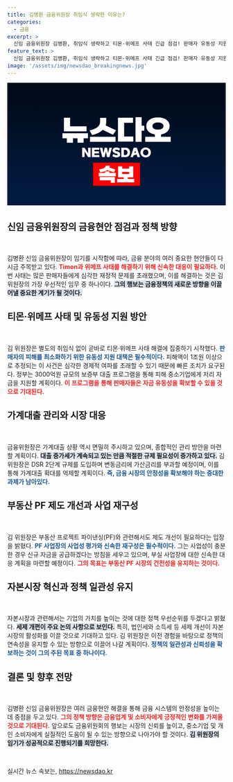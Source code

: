 ```yaml
---
title: 김병환 금융위원장 취임식 생략한 이유는?
categories:
  - 금융
excerpt: >
  신임 금융위원장 김병환, 취임식 생략하고 티몬·위메프 사태 긴급 점검! 판매자 유동성 지원과 가계부채 관리, 부동산 PF 제도 개선 등 금융현안을 신속하게 해결할 계획. 과연 그의 출범이 금융 시장에 어떤 변화를 가져올까?
feature_text: >
  신임 금융위원장 김병환, 취임식 생략하고 티몬·위메프 사태 긴급 점검! 판매자 유동성 지원과 가계부채 관리, 부동산 PF 제도 개선 등 금융현안을 신속하게 해결할 계획. 과연 그의 출범이 금융 시장에 어떤 변화를 가져올까?
image: '/assets/img/newsdao_breakingnews.jpg'
---
```


<p><img src="/assets/img/newsdao_breakingnews.jpg" alt="pcversion 속보" /></p>

<h2 data-ke-size="size26">신임 금융위원장의 금융현안 점검과 정책 방향</h2>

<p data-ke-size="size16">&nbsp;</p>

<p>김병환 신임 금융위원장이 임기를 시작함에 따라, 금융 분야의 여러 중요한 현안들이 다시금 주목받고 있다. <b><span style="color: #ee2323;">Timon과 위메프 사태를 해결하기 위해 신속한 대응이 필요하다.</span></b> 이번 사태는 많은 판매자들에게 심각한 재정적 문제를 초래했으며, 이를 해결하는 것은 김 위원장의 가장 우선적인 임무 중 하나이다. <b><span style="background-color: #21538527;">그의 행보는 금융정책의 새로운 방향을 이끌어낼 중요한 계기가 될 것이다.</span></b> </p>

<h2 data-ke-size="size26">티몬·위메프 사태 및 유동성 지원 방안</h2>

<p data-ke-size="size16">&nbsp;</p>

<p>김 위원장은 별도의 취임식 없이 곧바로 티몬·위메프 사태 해결에 집중하기 시작했다. <b><span style="color: #1a5490;">판매자의 피해를 최소화하기 위한 유동성 지원 대책은 필수적이다.</span></b> 피해액이 1조원 이상으로 추정되는 이 사건은 심각한 경제적 여파를 초래할 수 있기 때문에 빠른 조치가 요구된다. 정부는 3000억원 규모의 보증부 대출 프로그램을 통해 피해 중소기업에게 저리 자금을 지원할 계획이다. <b><span style="color: #ee2323;">이 프로그램을 통해 판매자들은 자금 유동성을 확보할 수 있을 것으로 기대된다.</span></b> </p>

<h2 data-ke-size="size26">가계대출 관리와 시장 대응</h2>

<p data-ke-size="size16">&nbsp;</p>

<p>금융위원장은 가계대출 상황 역시 면밀히 주시하고 있으며, 종합적인 관리 방안을 마련할 계획이다. <b><span style="background-color: #21538527;">대출 증가세가 계속되고 있는 만큼 적절한 규제 필요성이 증가하고 있다.</span></b> 김 위원장은 DSR 2단계 규제를 도입하며 변동금리에 가산금리를 부과할 예정이며, 이를 통해 가계대출 확대를 억제할 계획이다. <b><span style="color: #1a5490;">즉, 금융 시장의 안정성을 확보해야 하는 중대한 과제가 남아있다.</span></b> </p>

<h2 data-ke-size="size26">부동산 PF 제도 개선과 사업 재구성</h2>

<p data-ke-size="size16">&nbsp;</p>

<p>김 위원장은 부동산 프로젝트 파이낸싱(PF)와 관련해서도 제도 개선이 필요하다는 입장을 밝혔다. <b><span style="color: #1a5490;">PF 사업장의 사업성 평가와 신속한 재구성은 필수적이다.</span></b> 그는 사업성이 충분한 경우 신규 자금을 공급하겠다는 방침을 세우고 있으며, 부실 사업장에 대한 신속한 대응 계획을 마련할 예정이다. <b><span style="color: #ee2323;">그의 목표는 부동산 PF 시장의 건전성을 유지하는 것이다.</span></b> </p>

<h2 data-ke-size="size26">자본시장 혁신과 정책 일관성 유지</h2>

<p data-ke-size="size16">&nbsp;</p>

<p>자본시장과 관련해서는 기업의 가치를 높이는 것에 대한 정책 우선순위를 두겠다고 밝혔다. <b><span style="background-color: #21538527;">세제 개편이 주요 논의 사항으로 보인다.</span></b> 특히, 법인세와 소득세 등 세제 개선이 자본시장의 활성화를 이끌 것으로 기대하고 있다. 김 위원장은 이전 경험을 바탕으로 정책의 연속성을 유지할 수 있는 방향으로 이끌어 나갈 계획이다. <b><span style="color: #1a5490;">정책의 일관성과 신뢰성을 확보하는 것이 그의 주된 목표 중 하나이다.</span></b> </p>

<h2 data-ke-size="size26">결론 및 향후 전망</h2>

<p data-ke-size="size16">&nbsp;</p>

<p>김병환 신임 금융위원장은 여러 금융현안 해결을 통해 금융 시스템의 안정성을 높이는 데 중점을 두고 있다. <b><span style="color: #ee2323;">그의 정책 방향은 금융업계 및 소비자에게 긍정적인 변화를 가져올 것으로 기대된다.</span></b> 앞으로도 금융위원회의 행보는 시장의 신뢰를 높이고, 중소기업 및 개인 소비자에게 실질적인 도움이 될 수 있는 방향으로 나아가야 할 것이다. <b><span style="background-color: #21538527;">김 위원장의 임기가 성공적으로 진행되기를 희망한다.</span></b> </p>

<p data-ke-size="size16">&nbsp;</p>
실시간 뉴스 속보는, <a href="https://newsdao.kr" rel="dofollow">https://newsdao.kr</a>


